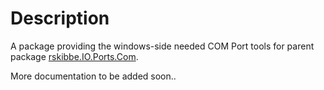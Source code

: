 ﻿# Description
A package providing the windows-side needed COM Port tools for parent package [rskibbe.IO.Ports.Com](https://www.nuget.org/packages/rskibbe.IO.Ports.Com).

More documentation to be added soon..
